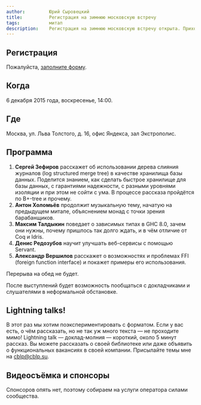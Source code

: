 ```yaml
---
author:         Юрий Сыровецкий
title:          Регистрация на зимнюю московскую встречу
tags:           митап
description:    Регистрация на зимнюю московскую встречу открыта. Приходите, приводите друзей. Можно пожертвовать немножко на наём оператора.
---
```


## Регистрация

Пожалуйста, [заполните форму](https://docs.google.com/forms/d/1x1h9nmJ3PQAlXb3apuqPdAWbCP3QwIBokm_cZTg6S54/viewform).

## Когда

6 декабря 2015 года, воскресенье, 14:00.

## Где

Москва, ул. Льва Толстого, д. 16, офис Яндекса, зал Экстрополис.

## Программа

1. **Сергей Зефиров** расскажет об использовании дерева слияния журналов (log structured merge tree) в качестве хранилища базы данных. Поделится знанием, как сделать быстрое хранилище для базы данных, с гарантиями надежности, с разными уровнями изоляции и при этом не сойти с ума. В процессе рассказа пройдётся по B+-tree и прочему.
1. **Антон Холомьёв** продолжит музыкальную тему, начатую на предыдущем митапе, объяснением монад с точки зрения барабанщиков.
1. **Максим Талдыкин** поведает о зависимых типах в GHC 8.0, зачем они нужны, почему пришлось так долго ждать, и в чём отличие от Coq и Idris.
1. **Денис Редозубов** научит улучшать веб-сервисы с помощью Servant.
1. **Александр Вершилов** расскажет о возможностях и проблемах FFI (foreign function interface) и покажет примеры его использования.

Перерыва на обед не будет.

После выступлений будет возможность
пообщаться с докладчиками и слушателями в неформальной обстановке.

## Lightning <span class="fa fa-bolt"></span> talks!

В этот раз мы хотим поэкспериментировать с форматом.
Если у вас есть, о чём рассказать, но не так уж много текста — не проходите мимо!
Lightning talk — доклад-молния — короткий, около 5 минут рассказ.
Вы можете рассказать о своей библиотеке
или даже объявить о функциональных вакансиях в своей компании.
Присылайте темы мне на <a href="mailto:cblp@cblp.su">cblp@cblp.su</a>.

## Видеосъёмка и спонсоры

Спонсоров опять нет, поэтому собираем на услуги оператора силами сообщества.

<script type="text/javascript">
    $(document).ready(function() {
        $(".yandex-donate").html("<iframe frameborder='0' allowtransparency='true' scrolling='no' src='https://money.yandex.ru/embed/donate.xml?account=410012081048179&quickpay=donate&payment-type-choice=on&default-sum=100&targets=%D0%9D%D0%B0+%D0%B2%D0%B8%D0%B4%D0%B5%D0%BE%D1%81%D1%8A%D1%91%D0%BC%D0%BA%D1%83&target-visibility=on&project-name=RuHaskell&project-site=http%3A%2F%2Fruhaskell.org%2F&button-text=05&fio=on&mail=on&successURL=' width='510' height='131'></iframe>");
    });
</script>

<div class="yandex-donate"></div>
